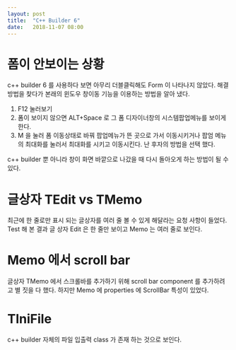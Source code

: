 ```yaml
---
layout: post
title:  "C++ Builder 6"
date:   2018-11-07 08:00
---
```


# 폼이 안보이는 상황

c++ builder 6 를 사용하다 보면 아무리 더블클릭해도 Form 이 나타나지 않았다. 해결 방법을 찾다가 본래의 윈도우 창이동 기능을 이용하는 방법을 알아 냈다. 

1. F12 눌러보기 
2. 폼이 보이지 않으면 ALT+Space 로 그 폼 디자이너창의 시스템팝업메뉴를 보이게 한다.
3. M 을 눌러 폼 이동상태로 바꿔 팝업메뉴가 뜬 곳으로 가서 이동시키거나 팝엄 메뉴의 최대화를 눌러서 최대화를 시키고 이동시킨다. 난 후자의 방법을 선택 했다.

c++ builder 뿐 아니라 창이 화면 바깥으로 나갔을 때 다시 돌아오게 하는 방법이 될 수 있다.

# 글상자 TEdit vs TMemo

최근에 한 줄로만 표시 되는 글상자를 여러 줄 볼 수 있게 해달라는 요청 사항이 들었다.
Test 해 본 결과 글 상자 Edit 은 한 줄만 보이고 Memo 는 여러 줄로 보인다.

# Memo 에서 scroll bar

글상자 TMemo 에서 스크롤바를 추가하기 위해 scroll bar component 를 추가하려고 별 짓을 다 했다. 하지만 Memo 에 properties 에 ScrollBar 특성이 있었다.

# TIniFile
c++ builder 자체의 파일 입출력 class 가 존재 하는 것으로 보인다.
